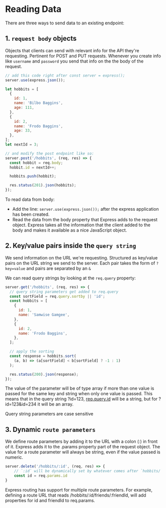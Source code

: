 # Reading Data

There are three ways to send data to an existing endpoint:

## 1. `request body` objects

Objects that clients can send with relevant info for the API they're requesting. Pertinent for POST and PUT requests. Whenever you create info like `username` and `password` you send that info on the the body of the request.

```jsx
// add this code right after const server = express();
server.use(express.json());

let hobbits = [
  {
    id: 1,
    name: 'Bilbo Baggins',
    age: 111,
  },
  {
    id: 2,
    name: 'Frodo Baggins',
    age: 33,
  },
];
let nextId = 3;

// and modify the post endpoint like so:
server.post('/hobbits', (req, res) => {
  const hobbit = req.body;
  hobbit.id = nextId++;

  hobbits.push(hobbit);

  res.status(201).json(hobbits);
});
```

To read data from body:

- Add the line: `server.use(express.json());` after the express application has been created.
- Read the data from the body property that Express adds to the request object. Express takes all the information that the client added to the body and makes it available as a nice JavaScript object.

## 2. Key/value pairs inside the `query string`

We send information on the URL we're requesting. Structured as key/value pairs on the URL string we send to the server. Each pair takes the form of `?key=value` and pairs are separated by an `&`

We can read query strings by looking at the `req.query` property: 

```jsx
server.get('/hobbits', (req, res) => {
  // query string parameters get added to req.query
  const sortField = req.query.sortby || 'id';
  const hobbits = [
    {
      id: 1,
      name: 'Samwise Gamgee',
    },
    {
      id: 2,
      name: 'Frodo Baggins',
    },
  ];

  // apply the sorting
  const response = hobbits.sort(
    (a, b) => (a[sortField] < b[sortField] ? -1 : 1)
  );

  res.status(200).json(response);
});
```

The value of the parameter will be of type array if more than one value is passed for the same key and string when only one value is passed. This means that in the query string ?id=123, [req.query.id](http://req.query.id/) will be a string, but for ?id=123&id=234 it will be an array.

Query string parameters are case sensitive

## 3. Dynamic `route parameters`

We define route parameters by adding it to the URL with a colon (:) in front of it. Express adds it to the .params property part of the request object. The value for a route parameter will always be string, even if the value passed is numeric.

```jsx
server.delete('/hobbits/:id', (req, res) => {
	// `:id` will be dynamically set by whatever comes after `hobbits/`
	const id = req.params.id
}
```

Express routing has support for multiple route parameters. For example, defining a route URL that reads /hobbits/:id/friends/:friendId, will add properties for id and friendId to req.params.
